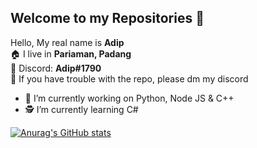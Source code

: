 ## Welcome to my Repositories 👋

Hello, My real name is **Adip**
<br/>🏠 I live in **Pariaman, Padang**
<br/>👤 Discord: **Adip#1790**
<br/>📂 If you have trouble with the repo, please dm my discord
<br/>
 - 👷 I’m currently working on Python, Node JS & C++
 - 🕵️ I’m currently learning C#

[![Anurag's GitHub stats](https://github-readme-stats.vercel.app/api?username=AdipSG&show_icons=true&theme=tokyonight)](https://github.com/AdipSG/github-readme-stats)
